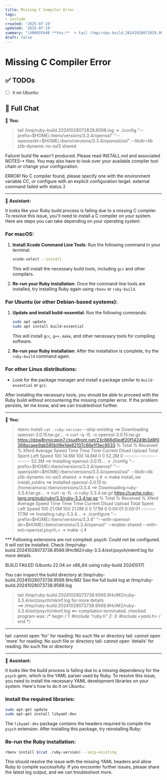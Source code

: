 ```yaml
---
title: Missing C Compiler Error
tags:
- include
created: '2025-07-19'
updated: '2025-07-19'
summary: "\U0001F64B **You:**  > tail /tmp/ruby-build.20241028072829.8098.log"
draft: false
---
```


# Missing C Compiler Error

## ✅ TODOs
- [ ] it on Ubuntu:

## 🧠 Full Chat

🙋 **You:**

> tail /tmp/ruby-build.20241028072829.8098.log
-> ./config "--prefix=$HOME/.rbenv/versions/3.3.4/openssl" "--openssldir=$HOME/.rbenv/versions/3.3.4/openssl/ssl" --libdir=lib zlib-dynamic no-ssl3 shared

Failure!  build file wasn't produced.
Please read INSTALL.md and associated NOTES-* files.  You may also have to
look over your available compiler tool chain or change your configuration.

ERROR!
No C compiler found, please specify one with the environment variable CC,
or configure with an explicit configuration target.
external command failed with status 2

---

🤖 **Assistant:**

It looks like your Ruby build process is failing due to a missing C compiler. To resolve this issue, you'll need to install a C compiler on your system. Here are steps you can take depending on your operating system:

### For macOS:
1. **Install Xcode Command Line Tools**:
   Run the following command in your terminal:
   ```bash
   xcode-select --install
   ```
   This will install the necessary build tools, including `gcc` and other compilers.

2. **Re-run your Ruby installation**:
   Once the command-line tools are installed, try installing Ruby again using `rbenv` or `ruby-build`.

### For Ubuntu (or other Debian-based systems):
1. **Update and install build-essential**:
   Run the following commands:
   ```bash
   sudo apt update
   sudo apt install build-essential
   ```
   This will install `gcc`, `g++`, `make`, and other necessary tools for compiling software.

2. **Re-run your Ruby installation**:
   After the installation is complete, try the `ruby-build` command again.

### For other Linux distributions:
- Look for the package manager and install a package similar to `build-essential` or `gcc`.

After installing the necessary tools, you should be able to proceed with the Ruby build without encountering the missing compiler error. If the problem persists, let me know, and we can troubleshoot further.

---

🙋 **You:**

> rbenv install `cat .ruby-version` --skip-existing
==> Downloading openssl-3.0.15.tar.gz...
-> curl -q -fL -o openssl-3.0.15.tar.gz https://dqw8nmjcqpjn7.cloudfront.net/23c666d0edf20f14249b3d8f0368acaee9ab585b09e1de82107c66e1f3ec9533
  % Total    % Received % Xferd  Average Speed   Time    Time     Time  Current
                                 Dload  Upload   Total   Spent    Left  Speed
100 14.6M  100 14.6M    0     0  52.2M      0 --:--:-- --:--:-- --:--:-- 52.3M
==> Installing openssl-3.0.15...
-> ./config "--prefix=$HOME/.rbenv/versions/3.3.4/openssl" "--openssldir=$HOME/.rbenv/versions/3.3.4/openssl/ssl" --libdir=lib zlib-dynamic no-ssl3 shared
-> make -j 4
-> make install_sw install_ssldirs
==> Installed openssl-3.0.15 to /home/amora/.rbenv/versions/3.3.4
==> Downloading ruby-3.3.4.tar.gz...
-> curl -q -fL -o ruby-3.3.4.tar.gz https://cache.ruby-lang.org/pub/ruby/3.3/ruby-3.3.4.tar.gz
  % Total    % Received % Xferd  Average Speed   Time    Time     Time  Current
                                 Dload  Upload   Total   Spent    Left  Speed
100 21.0M  100 21.0M    0     0  17.1M      0  0:00:01  0:00:01 --:--:-- 17.1M
==> Installing ruby-3.3.4...
-> ./configure "--prefix=$HOME/.rbenv/versions/3.3.4" "--with-openssl-dir=$HOME/.rbenv/versions/3.3.4/openssl" --enable-shared --with-ext=openssl,psych,+
-> make -j 4


*** Following extensions are not compiled:
psych:
	Could not be configured. It will not be installed.
	Check /tmp/ruby-build.20241028073738.9569.9HcIM2/ruby-3.3.4/ext/psych/mkmf.log for more details.

BUILD FAILED (Ubuntu 22.04 on x86_64 using ruby-build 20241017)

You can inspect the build directory at /tmp/ruby-build.20241028073738.9569.9HcIM2
See the full build log at /tmp/ruby-build.20241028073738.9569.log

> tail /tmp/ruby-build.20241028073738.9569.9HcIM2/ruby-3.3.4/ext/psych/mkmf.log for more details                                       
==> /tmp/ruby-build.20241028073738.9569.9HcIM2/ruby-3.3.4/ext/psych/mkmf.log <==
compilation terminated.
checked program was:
/* begin */
1: #include "ruby.h"
2: 
3: #include <yaml.h>
/* end */

--------------------

tail: cannot open 'for' for reading: No such file or directory
tail: cannot open 'more' for reading: No such file or directory
tail: cannot open 'details' for reading: No such file or directory

---

🤖 **Assistant:**

It looks like the build process is failing due to a missing dependency for the `psych` gem, which is the YAML parser used by Ruby. To resolve this issue, you need to install the necessary YAML development libraries on your system. Here's how to do it on Ubuntu:

### Install the required libraries:
```bash
sudo apt-get update
sudo apt-get install libyaml-dev
```

The `libyaml-dev` package contains the headers required to compile the `psych` extension. After installing this package, try reinstalling Ruby:

### Re-run the Ruby installation:
```bash
rbenv install $(cat .ruby-version) --skip-existing
```

This should resolve the issue with the missing YAML headers and allow Ruby to compile successfully. If you encounter further issues, please share the latest log output, and we can troubleshoot more.